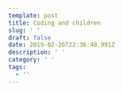 ```yaml
---
template: post
title: Coding and children
slug: ' '
draft: false
date: 2019-02-26T22:36:40.991Z
description: ' '
category: ' '
tags:
  - ''
---
```

 
